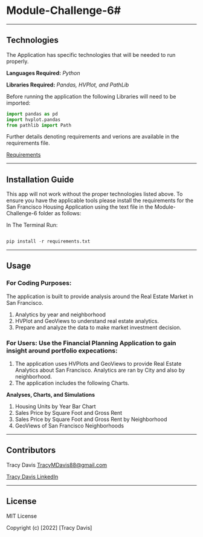 # Module-Challenge-6#


---

## Technologies


The Application has specific technologies that will be needed to run properly.


**Languages Required:** *Python*

**Libraries Required:** *Pandas, HVPlot, and PathLib*

Before running the application the following Libraries will need to be imported:

```python
import pandas as pd
import hvplot.pandas
from pathlib import Path
```


Further details denoting requirements and verions are available in the requirements file.            

[Requirements](./requirements.txt)


---

## Installation Guide

This app will not work without the proper technologies listed above.  To ensure you have the applicable tools please install the requirements for the San Francisco Housing Application using the text file in the Module-Challenge-6 folder as follows:

In The Terminal Run:

```python

pip install -r requirements.txt

```


---

## Usage



### **For Coding Purposes:** 

The application is built to provide analysis around the Real Estate Market in San Francisco.

1. Analytics by year and neighborhood
2. HVPlot and GeoViews to understand real estate analytics.
3. Prepare and analyze the data to make market investment decision.


### **For Users:** Use the Financial Planning Application to gain  insight around portfolio expecations:

1. The application uses HVPlots and GeoViews to provide Real Estate Analytics about San Francisco.  Analytics are ran by City and also by neighborhood.
2. The application includes the following Charts.

**Analyses, Charts, and Simulations**
 
1. Housing Units by Year Bar Chart
2. Sales Price by Square Foot and Gross Rent
3. Sales Price by Square Foot and Gross Rent by Neighborhood
4. GeoViews of San Francisco Neighborhoods


---

## Contributors

Tracy Davis <TracyMDavis88@gmail.com>

[Tracy Davis LinkedIn](https://www.linkedin.com/in/tracy-davis-mba-ma-2940a232/)

---

## License

MIT License

Copyright (c) [2022] [Tracy Davis]




